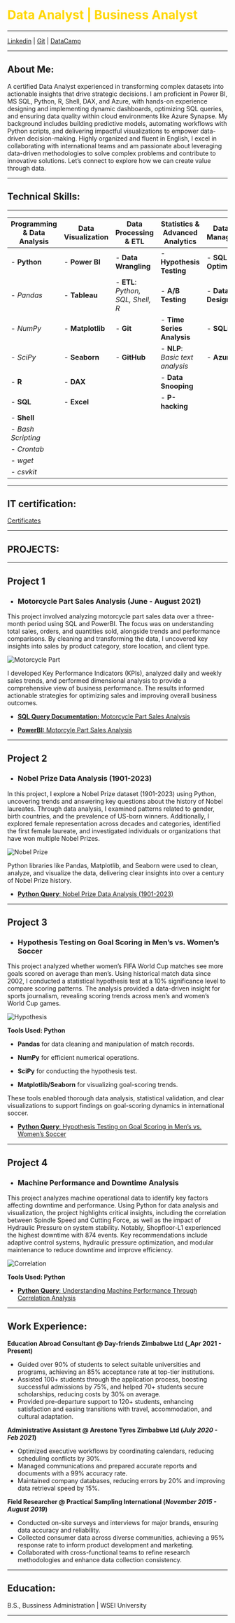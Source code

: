# <span style="color: #FFD700;"><strong>Data Analyst | Business Analyst</strong></span>
---

[Linkedin](https://linkedin.com/in/adewole-oyediran-6204a2263) | [Git](https://github.com/Bensha93) | [DataCamp](https://www.datacamp.com/portfolio/bensha2019)

---
## About Me:
A certified Data Analyst experienced in transforming complex datasets into actionable insights that drive strategic decisions. I am proficient in Power BI, MS SQL, Python, R, Shell, DAX, and Azure, with hands-on experience designing and implementing dynamic dashboards, optimizing SQL queries, and ensuring data quality within cloud environments like Azure Synapse. My background includes building predictive models, automating workflows with Python scripts, and delivering impactful visualizations to empower data-driven decision-making. Highly organized and fluent in English, I excel in collaborating with international teams and am passionate about leveraging data-driven methodologies to solve complex problems and contribute to innovative solutions. Let’s connect to explore how we can create value through data.

---

## Technical Skills:
---

| **Programming & Data Analysis**      | **Data Visualization**               | **Data Processing & ETL**                | **Statistics & Advanced Analytics**       | **Database Management**               |
|--------------------------------------|--------------------------------------|-------------------------------------------|--------------------------------------------|---------------------------------------|
| - **Python**                         | - **Power BI**                       | - **Data Wrangling**                      | - **Hypothesis Testing**                   | - **SQL Optimization**                |
|    - *Pandas*                        |    - **Tableau**                     |    - **ETL**: *Python, SQL, Shell, R*     | - **A/B Testing**                         | - **Database Design**                 |
|    - *NumPy*                         |    - **Matplotlib**                  |    - **Git**                              | - **Time Series Analysis**                | - **SQLite**                          |
|    - *SciPy*                         |    - **Seaborn**                     |    - **GitHub**                           | - **NLP**: *Basic text analysis*          | - **Azure**                           |
| - **R**                              |    - **DAX**                         |                                           | - **Data Snooping**                       |                                       |
| - **SQL**                            | - **Excel**                          |                                           | - **P-hacking**                           |                                       |
| - **Shell**                          |                                      |                                           |                                            |                                       |
|    - *Bash Scripting*                |                                      |                                           |                                            |                                       |
|    - *Crontab*                       |                                      |                                           |                                            |                                       |
|    - *wget*                          |                                      |                                           |                                            |                                       |
|    - *csvkit*                        |                                      |                                           |                                            |                                       |


---
## IT certification:

[Certificates](https://www.linkedin.com/in/adewole-oyediran-6204a2263/details/certifications/)

---

## PROJECTS:
---

## Project 1

- ### Motorcycle Part Sales Analysis (June - August 2021)

This project involved analyzing motorcycle part sales data over a three-month period using SQL and PowerBI. The focus was on understanding total sales, orders, and quantities sold, alongside trends and performance comparisons. By cleaning and transforming the data, I uncovered key insights into sales by product category, store location, and client type.

 ![Motorcycle Part](assest/PowerBI_pro.jpg)

 
I developed Key Performance Indicators (KPIs), analyzed daily and weekly sales trends, and performed dimensional analysis to provide a comprehensive view of business performance. The results informed actionable strategies for optimizing sales and improving overall business outcomes.

- [**SQL Query Documentation:** Motorcycle Part Sales Analysis](https://github.com/Bensha93/portfolio/blob/main/SQL%20Query%20Documentation_%20Motorcycle%20_Part%20Sales%20Analysis.pdf)

- [**PowerBI:** Motorcyle Part Sales Analysis](https://github.com/Bensha93/portfolio/blob/main/Motorcycle_Part_Sales_PowerBI.pbix)



---

  

## Project 2
- ### Nobel Prize Data Analysis (1901-2023)

In this project, I explore a Nobel Prize dataset (1901-2023) using Python, uncovering trends and answering key questions about the history of Nobel laureates. Through data analysis, I examined patterns related to gender, birth countries, and the prevalence of US-born winners. Additionally, I explored female representation across decades and categories, identified the first female laureate, and investigated individuals or organizations that have won multiple Nobel Prizes.

![Nobel Prize](assest/python-line.png)

Python libraries like Pandas, Matplotlib, and Seaborn were used to clean, analyze, and visualize the data, delivering clear insights into over a century of Nobel Prize history.

- [**Python Query**: Nobel Prize Data Analysis (1901-2023)](https://colab.research.google.com/drive/1ozfvYIuKwlSgOk17p67s0dVEzfj8N2XZ?usp=sharing)


---


## Project 3
- ### Hypothesis Testing on Goal Scoring in Men’s vs. Women’s Soccer

This project analyzed whether women’s FIFA World Cup matches see more goals scored on average than men’s. Using historical match data since 2002, I conducted a statistical hypothesis test at a 10% significance level to compare scoring patterns. The analysis provided a data-driven insight for sports journalism, revealing scoring trends across men’s and women’s World Cup games.

![Hypothesis](assest/soccer-pitch.jpg)

**Tools Used: Python**

- **Pandas** for data cleaning and manipulation of match records.

- **NumPy** for efficient numerical operations.

- **SciPy** for conducting the hypothesis test.

- **Matplotlib/Seaborn** for visualizing goal-scoring trends.

These tools enabled thorough data analysis, statistical validation, and clear visualizations to support findings on goal-scoring dynamics in international soccer.

- [**Python Query**: Hypothesis Testing on Goal Scoring in Men’s vs. Women’s Soccer](https://www.datacamp.com/datalab/w/2234230b-604e-469d-8580-f1687793ab99/edit)

--- 


## Project 4
- ### Machine Performance and Downtime Analysis

This project analyzes machine operational data to identify key factors affecting downtime and performance. Using Python for data analysis and visualization, the project highlights critical insights, including the correlation between Spindle Speed and Cutting Force, as well as the impact of Hydraulic Pressure on system stability. Notably, Shopfloor-L1 experienced the highest downtime with 874 events. Key recommendations include adaptive control systems, hydraulic pressure optimization, and modular maintenance to reduce downtime and improve efficiency.

![Correlation](assest/CCCCC.png)

**Tools Used: Python**

- [**Python Query**: Understanding Machine Performance Through Correlation Analysis](https://www.datacamp.com/datalab/w/8d210188-48d1-4fb5-aca9-adc6c43c7830#-the-data)

--- 

## Work Experience:
**Education Abroad Consultant @ Day-friends Zimbabwe Ltd (_Apr 2021 - Present)**
- Guided over 90% of students to select suitable universities and programs, achieving an 85% acceptance rate at top-tier institutions.  
- Assisted 100+ students through the application process, boosting successful admissions by 75%, and helped 70+ students secure scholarships, reducing costs by 30% on average.  
- Provided pre-departure support to 120+ students, enhancing satisfaction and easing transitions with travel, accommodation, and cultural adaptation.

**Administrative Assistant @ Arestone Tyres Zimbabwe Ltd (_July 2020 - Feb 2021_)**
- Optimized executive workflows by coordinating calendars, reducing scheduling conflicts by 30%.  
- Managed communications and prepared accurate reports and documents with a 99% accuracy rate.  
- Maintained company databases, reducing errors by 20% and improving data retrieval speed by 15%.  

**Field Researcher @ Practical Sampling International (_November 2015 - August 2019_)**
- Conducted on-site surveys and interviews for major brands, ensuring data accuracy and reliability.  
- Collected consumer data across diverse communities, achieving a 95% response rate to inform product development and marketing.  
- Collaborated with cross-functional teams to refine research methodologies and enhance data collection consistency.  

---

## Education:

B.S., Bussiness Administration | WSEI University

---

